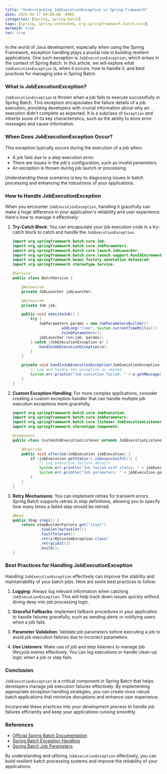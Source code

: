 ```yaml
---
title: "Understanding JobExecutionException in Spring Framework"
date: 2025-04-17 09:00:00 -0000
categories: [Spring, spring-batch]
tags: [spring, spring-unchecked, org.springframework.batch.core]
mermaid: true
toc: true
---
```



In the world of Java development, especially when using the Spring Framework, exception handling plays a pivotal role in building resilient applications. One such exception is `JobExecutionException`, which arises in the context of Spring Batch. In this article, we will explore what `JobExecutionException` is, when it occurs, how to handle it, and best practices for managing jobs in Spring Batch.

### What is JobExecutionException?

`JobExecutionException` is thrown when a job fails to execute successfully in Spring Batch. This exception encapsulates the failure details of a job execution, providing developers with crucial information about why an execution didn't complete as expected. It is a subclass of `Exception` and inherits some of its key characteristics, such as the ability to store error messages and cause information.

### When Does JobExecutionException Occur?

This exception typically occurs during the execution of a job when:
- A job fails due to a step execution error.
- There are issues in the job's configuration, such as invalid parameters.
- An exception is thrown during job launch or processing.

Understanding these scenarios is key to diagnosing issues in batch processing and enhancing the robustness of your applications.

### How to Handle JobExecutionException

When you encounter `JobExecutionException`, handling it gracefully can make a huge difference in your application's reliability and user experience. Here's how to manage it effectively:

1. **Try-Catch Block**: You can encapsulate your job execution code in a try-catch block to catch and handle the `JobExecutionException`.

   ```java
   import org.springframework.batch.core.Job;
   import org.springframework.batch.core.JobParameters;
   import org.springframework.batch.core.launch.JobLauncher;
   import org.springframework.batch.core.launch.support.RunIdIncrementer;
   import org.springframework.beans.factory.annotation.Autowired;
   import org.springframework.stereotype.Service;

   @Service
   public class BatchService {

       @Autowired
       private JobLauncher jobLauncher;

       @Autowired
       private Job job;

       public void executeJob() {
           try {
               JobParameters params = new JobParametersBuilder()
                        .addLong("time", System.currentTimeMillis())
                        .toJobParameters();
               jobLauncher.run(job, params);
           } catch (JobExecutionException e) {
               handleJobExecutionException(e);
           }
       }

       private void handleJobExecutionException(JobExecutionException e) {
           // Log and handle the exception as needed
           System.err.println("Job execution failed: " + e.getMessage());
       }
   }
   ```

2. **Custom Exception Handling**: For more complex applications, consider creating a custom exception handler that can handle multiple job execution exceptions more gracefully.

   ```java
   import org.springframework.batch.core.JobExecution;
   import org.springframework.batch.core.JobParameters;
   import org.springframework.batch.core.listener.JobExecutionListenerSupport;
   import org.springframework.stereotype.Component;

   @Component
   public class CustomJobExecutionListener extends JobExecutionListenerSupport {

       @Override
       public void afterJob(JobExecution jobExecution) {
           if (jobExecution.getStatus().isUnsuccessful()) {
               // Log execution failure details
               System.err.println("Job failed with status: " + jobExecution.getStatus());
               System.err.println("Job parameters: " + jobExecution.getJobParameters());
           }
       }
   }
   ```

3. **Retry Mechanisms**: You can implement retries for transient errors. Spring Batch supports retries in step definitions, allowing you to specify how many times a failed step should be retried.

   ```java
   @Bean
   public Step step1() {
       return stepBuilderFactory.get("step1")
               .tasklet(myTasklet())
               .faultTolerant()
               .retry(MyCustomException.class)
               .retryLimit(3)
               .build();
   }
   ```

### Best Practices for Handling JobExecutionException

Handling `JobExecutionException` effectively can improve the stability and maintainability of your batch jobs. Here are some best practices to follow:

1. **Logging**: Always log relevant information when catching `JobExecutionException`. This will help track down issues quickly without diving deep into job processing logic.

2. **Graceful Fallbacks**: Implement fallback procedures in your application to handle failures gracefully, such as sending alerts or notifying users when a job fails.

3. **Parameter Validation**: Validate job parameters before executing a job to avoid job execution failures due to incorrect parameters.

4. **Use Listeners**: Make use of job and step listeners to manage job lifecycle events effectively. You can log executions or handle clean-up logic when a job or step fails.

### Conclusion

`JobExecutionException` is a critical component in Spring Batch that helps developers manage job execution failures effectively. By implementing appropriate exception handling strategies, you can create more robust batch applications that minimize disruptions and enhance user experience.

Incorporate these practices into your development process to handle job failures efficiently and keep your applications running smoothly.

### References

- [Official Spring Batch Documentation](https://docs.spring.io/spring-batch/docs/current/reference/html/index.html)
- [Spring Batch Exception Handling](https://docs.spring.io/spring-batch/docs/current/reference/html/spring-batch-features.html#exceptionHandling)
- [Spring Batch Job Parameters](https://docs.spring.io/spring-batch/docs/current/reference/html/spring-batch-features.html#jobParameters)

By understanding and utilizing `JobExecutionException` effectively, you can build resilient batch processing systems and improve the reliability of your applications.